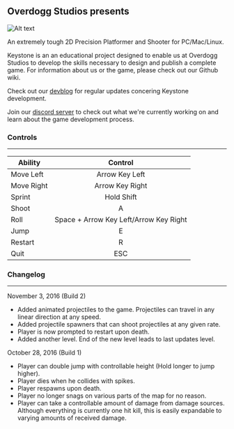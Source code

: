 ## Overdogg Studios presents

![Alt text](http://i.imgur.com/opMyNKE.png)


                                          
An extremely tough 2D Precision Platformer and Shooter for PC/Mac/Linux.

Keystone is an an educational project designed to enable us at Overdogg Studios to develop the skills necessary to design and publish a complete game. For information about us or the game, please check out our Github wiki.

Check out our [devblog](http://overdoggstudios.tumblr.com/) for regular updates concering Keystone development.

Join our [discord server](https://discordapp.com/invite/GkfYckY) to check out what we're currently working on and learn about the game development process.

### Controls
___
| Ability       | Control       |
| ------------- |:-------------:|
|Move Left   | Arrow Key Left|
|Move Right  | Arrow Key Right|
|Sprint      | Hold Shift|
|Shoot       | A|
|Roll        | Space + Arrow Key Left/Arrow Key Right|
|Jump        | E|
|Restart     | R|
|Quit        | ESC|

### Changelog
___
November 3, 2016 (Build 2)
- Added animated projectiles to the game. Projectiles can travel in any linear direction at any speed.
- Added projectile spawners that can shoot projectiles at any given rate.
- Player is now prompted to restart upon death.
- Added another level. End of the new level leads to last updates level.

October 28, 2016 (Build 1)
- Player can double jump with controllable height (Hold longer to jump higher).
- Player dies when he collides with spikes.
- Player respawns upon death.
- Player no longer snags on various parts of the map for no reason.
- Player can take a controllable amount of damage from damage sources. Although everything is currently one hit kill, this is easily expandable to varying amounts of received damage.